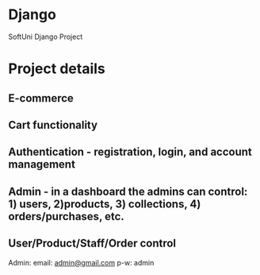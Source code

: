 # Django
SoftUni Django Project

# Project details

## E-commerce

## Cart functionality

## Authentication - registration, login, and account management 

## Admin - in a dashboard the admins can control: 1) users, 2)products, 3) collections, 4) orders/purchases, etc.

## User/Product/Staff/Order control

Admin:
email: admin@gmail.com
p-w: admin

